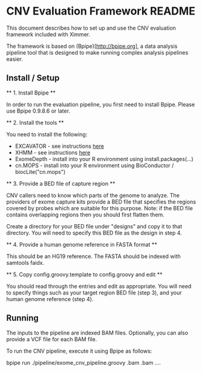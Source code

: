 CNV Evaluation Framework README
===============================

This document describes how to set up and use the CNV evaluation framework
included with Ximmer.

The framework is based on (Bpipe)[http://bpipe.org], a data analysis pipeline
tool that is designed to make running complex analysis pipelines easier. 

Install / Setup
----------------

** 1. Install Bpipe **

In order to run the evaluation pipeline, you first need to install Bpipe. Please
use Bpipe 0.9.8.6 or later.

** 2. Install the tools **

You need to install the following:

  * EXCAVATOR - see instructions [here](tools/excavator/README.md)
  * XHMM - see instructions [here](tools/xhmm/README.md)
  * ExomeDepth - install into your R environment using install.packages(...)
  * cn.MOPS - install into your R environment using BioConductor / biocLite("cn.mops") 

** 3. Provide a BED file of capture region **

CNV callers need to know which parts of the genome to analyze. The providers
of exome capture kits provide a BED file that specifies the regions covered by 
probes which are suitable for this purpose. Note: if the BED file contains overlapping
regions then you should first flatten them.

Create a directory for your BED file under "designs" and copy it to that directory.
You will need to specify this BED file as the design in step 4.

** 4. Provide a human genome reference in FASTA format **

This should be an HG19 reference. The FASTA should be indexed with samtools
faidx.

** 5. Copy config.groovy.template to config.groovy and edit **

You should read through the entries and edit as appropriate. You will need to 
specify things such as your target region BED file (step 3), and your human genome
reference (step 4).

Running
----------------

The inputs to the pipeline are indexed BAM files. Optionally, you can also
provide a VCF file for each BAM file.

To run the CNV pipeline, execute it using Bpipe as follows:

bpipe run ./pipeline/exome_cnv_pipeline.groovy <bam1>.bam <bam2>.bam ....

